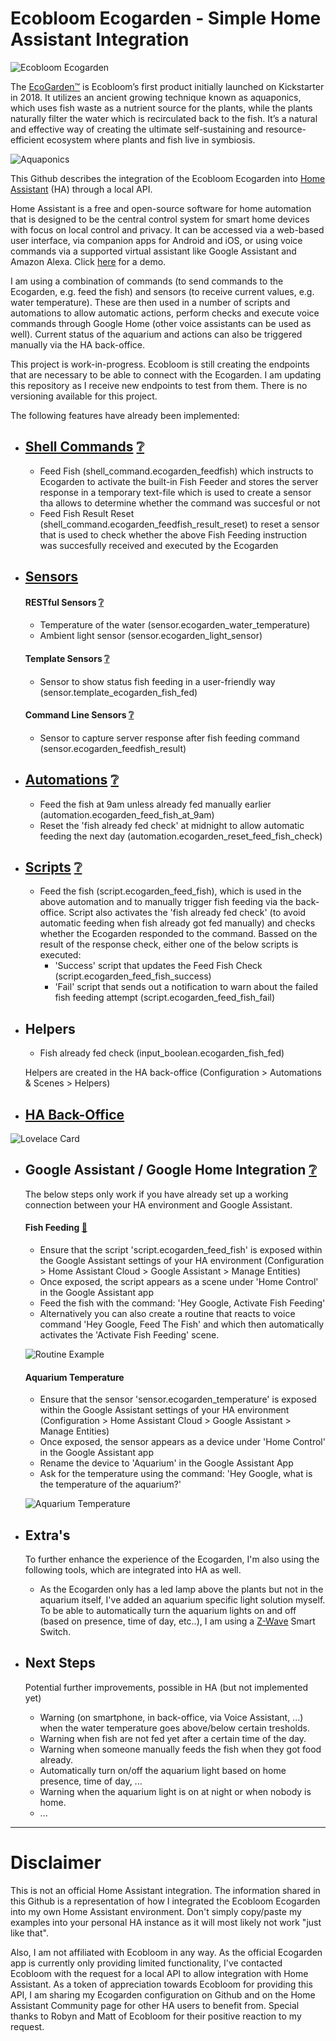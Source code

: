 # Ecobloom Ecogarden - Simple Home Assistant Integration

![Ecobloom Ecogarden](https://raw.githubusercontent.com/farstreet/HA_ecobloom_ecogarden/main/images/ecogarden.png)

The [EcoGarden™](https://ecobloom.se/ecogarden/) is Ecobloom’s first product initially launched on Kickstarter in 2018. It utilizes an ancient growing technique known as aquaponics, which uses fish waste as a nutrient source for the plants, while the plants naturally filter the water which is recirculated back to the fish. It’s a natural and effective way of creating the ultimate self-sustaining and resource-efficient ecosystem where plants and fish live in symbiosis.

![Aquaponics](https://raw.githubusercontent.com/farstreet/HA_ecobloom_ecogarden/main/images/aquaponics.png)

This Github describes the integration of the Ecobloom Ecogarden into [Home Assistant](https://homeassistant.io/) (HA) through a local API.

Home Assistant is a free and open-source software for home automation that is designed to be the central control system for smart home devices with focus on local control and privacy. It can be accessed via a web-based user interface, via companion apps for Android and iOS, or using voice commands via a supported virtual assistant like Google Assistant and Amazon Alexa.  Click [here](https://demo.home-assistant.io/#/lovelace/0) for a demo.

I am using a combination of commands (to send commands to the Ecogarden, e.g. feed the fish) and sensors (to receive current values, e.g.  water temperature).   These are then used in a number of scripts and automations to allow automatic actions, perform checks and execute voice commands through Google Home (other voice assistants can be used as well).  Current status of the aquarium and actions can also be triggered manually via the HA back-office.   

This project is work-in-progress.  Ecobloom is still creating the endpoints that are necessary to be able to connect with the Ecogarden.  I am updating this repository as I receive new endpoints to test from them.   There is no versioning available for this project.

The following features have already been implemented:

  - [Shell Commands](https://github.com/farstreet/HA_ecobloom_ecogarden/blob/main/shell%20commands) [:grey_question:](https://www.home-assistant.io/integrations/shell_command/)
    -
    - Feed Fish (shell_command.ecogarden_feedfish) which instructs to Ecogarden to activate the built-in Fish Feeder and stores the server response in a temporary text-file which is used to create a sensor tha allows to determine whether the command was succesful or not
    - Feed Fish Result Reset (shell_command.ecogarden_feedfish_result_reset) to reset a sensor that is used to check whether the above Fish Feeding instruction was succesfully received and executed by the Ecogarden


  - [Sensors](https://github.com/farstreet/HA_ecobloom_ecogarden/blob/main/sensors)
    -     
    #### RESTful Sensors [:grey_question:](https://www.home-assistant.io/integrations/sensor.rest/)
    - Temperature of the water (sensor.ecogarden_water_temperature)
    - Ambient light sensor (sensor.ecogarden_light_sensor)
    
     #### Template Sensors [:grey_question:](https://www.home-assistant.io/integrations/template/)
    - Sensor to show status fish feeding in a user-friendly way (sensor.template_ecogarden_fish_fed)
    
     #### Command Line Sensors [:grey_question:](https://www.home-assistant.io/integrations/sensor.command_line/)
    - Sensor to capture server response after fish feeding command (sensor.ecogarden_feedfish_result)
 
 
  - [Automations](https://github.com/farstreet/HA_ecobloom_ecogarden/blob/main/automations) [:grey_question:](https://www.home-assistant.io/docs/automation/basics/)
    -     
    - Feed the fish at 9am unless already fed manually earlier (automation.ecogarden_feed_fish_at_9am)
    - Reset the 'fish already fed check' at midnight to allow automatic feeding the next day (automation.ecogarden_reset_feed_fish_check)

  - [Scripts](https://github.com/farstreet/HA_ecobloom_ecogarden/blob/main/scripts) [:grey_question:](https://www.home-assistant.io/integrations/script/)
    -
    - Feed the fish (script.ecogarden_feed_fish), which is used in the above automation and to manually trigger fish feeding via the back-office.  Script also activates the 'fish already fed check' (to avoid automatic feeding when fish already got fed manually) and checks whether the Ecogarden responded to the command.   Bassed on the result of the response check, either one of the below scripts is executed:
      - 'Success' script that updates the Feed Fish Check (script.ecogarden_feed_fish_success)
      - 'Fail' script that sends out a notification to warn about the failed fish feeding attempt (script.ecogarden_feed_fish_fail)


  - Helpers
    - 
    - Fish already fed check (input_boolean.ecogarden_fish_fed)

    Helpers are created in the HA back-office (Configuration > Automations & Scenes > Helpers)
  
  
  - [HA Back-Office](https://github.com/farstreet/HA_ecobloom_ecogarden/blob/main/lovelace)
    - 
![Lovelace Card](https://raw.githubusercontent.com/farstreet/HA_ecobloom_ecogarden/main/images/lovelace%20card.png)
 
 
  - Google Assistant / Google Home Integration [:grey_question:](https://www.home-assistant.io/integrations/google_assistant/)
    - 
    The below steps only work if you have already set up a working connection between your HA environment and Google Assistant.
    
    #### Fish Feeding [:movie_camera:](https://github.com/farstreet/HA_ecobloom_ecogarden/blob/main/movies/GH_fish_feeding.mov)
    - Ensure that the script 'script.ecogarden_feed_fish' is exposed within the Google Assistant settings of your HA environment (Configuration > Home Assistant Cloud > Google Assistant > Manage Entities)
    - Once exposed, the script appears as a scene under 'Home Control' in the Google Assistant app
    - Feed the fish with the command: 'Hey Google, Activate Fish Feeding'
    - Alternatively you can also create a routine that reacts to voice command 'Hey Google, Feed The Fish' and which then automatically activates the 'Activate Fish Feeding' scene.

    ![Routine Example](https://raw.githubusercontent.com/farstreet/HA_ecobloom_ecogarden/main/images/routine_example.png)

    #### Aquarium Temperature
    - Ensure that the sensor 'sensor.ecogarden_temperature' is exposed within the Google Assistant settings of your HA environment (Configuration > Home Assistant Cloud > Google Assistant > Manage Entities)
    - Once exposed, the sensor appears as a device under 'Home Control' in the Google Assistant app
    - Rename the device to 'Aquarium' in the Google Assistant App
    - Ask for the temperature using the command: 'Hey Google, what is the temperature of the aquarium?'

    ![Aquarium Temperature](https://raw.githubusercontent.com/farstreet/HA_ecobloom_ecogarden/main/images/aquarium_temperature.png)


  - Extra's
    - 
    To further enhance the experience of the Ecogarden, I'm also using the following tools, which are integrated into HA as well.
    
    - As the Ecogarden only has a led lamp above the plants but not in the aquarium itself, I've added an aquarium specific light solution myself.  To be able to automatically turn the aquarium lights on and off (based on presence, time of day, etc..), I am using a [Z-Wave](https://www.home-assistant.io/integrations/zwave_js/) Smart Switch.

  - Next Steps
    - 
    Potential further improvements, possible in HA (but not implemented yet)
    
    - Warning (on smartphone, in back-office, via Voice Assistant, ...) when the water temperature goes above/below certain tresholds.
    - Warning when fish are not fed yet after a certain time of the day.
    - Warning when someone manually feeds the fish when they got food already.
    - Automatically turn on/off the aquarium light based on home presence, time of day, ...
    - Warning when the aquarium light is on at night or when nobody is home.
    - ...

----
# Disclaimer

This is not an official Home Assistant integration.   The information shared in this Github is a representation of how I integrated the Ecobloom Ecogarden into my own Home Assistant environment.   Don't simply copy/paste my examples into your personal HA instance as it will most likely not work "just like that".  

Also, I am not affiliated with Ecobloom in any way.   As the official Ecogarden app is currently only providing limited functionality, I've contacted Ecobloom with the request for a local API to allow integration with Home Assistant.  As a token of appreciation towards Ecobloom for providing this API, I am sharing my Ecogarden configuration on Github and on the Home Assistant Community page for other HA users to benefit from.    Special thanks to Robyn and Matt of Ecobloom for their positive reaction to my request.
